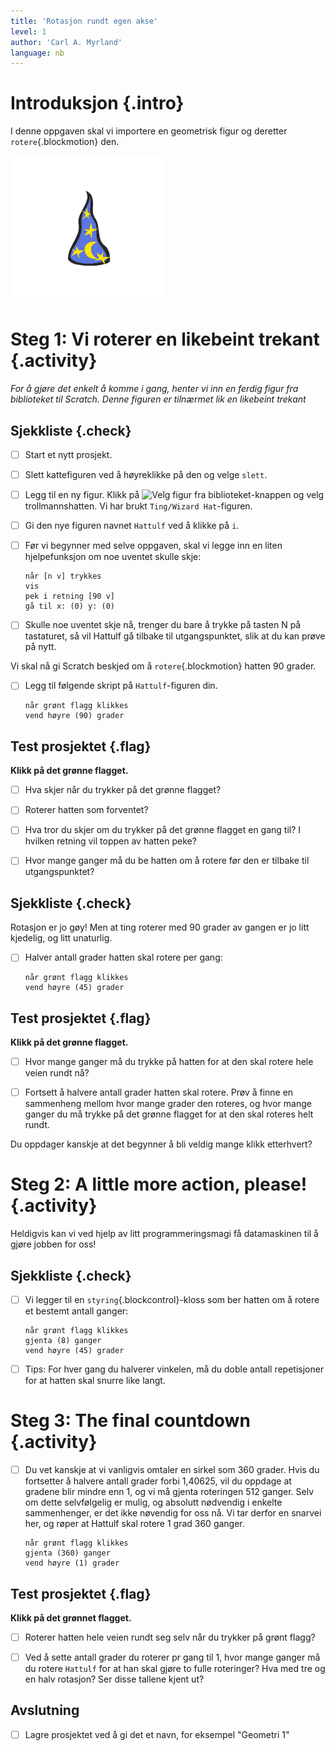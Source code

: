 ```yaml
---
title: 'Rotasjon rundt egen akse'
level: 1
author: 'Carl A. Myrland'
language: nb
---
```



# Introduksjon {.intro}

I denne oppgaven skal vi importere en geometrisk figur og deretter
`rotere`{.blockmotion} den.

![Bilde av en trollmann hatt](Geometri.png)


# Steg 1: Vi roterer en likebeint trekant {.activity}

*For å gjøre det enkelt å komme i gang, henter vi inn en ferdig figur fra
biblioteket til Scratch. Denne figuren er tilnærmet lik en likebeint trekant*

## Sjekkliste {.check}

- [ ] Start et nytt prosjekt.

- [ ] Slett kattefiguren ved å høyreklikke på den og velge `slett`.

- [ ] Legg til en ny figur. Klikk på ![Velg figur fra
      biblioteket](../bilder/hent-fra-bibliotek.png)-knappen og velg
      trollmannshatten. Vi har brukt `Ting/Wizard Hat`-figuren.

- [ ] Gi den nye figuren navnet `Hattulf` ved å klikke på `i`.

- [ ] Før vi begynner med selve oppgaven, skal vi legge inn en liten
      hjelpefunksjon om noe uventet skulle skje:

  ```blocks
  når [n v] trykkes
  vis
  pek i retning [90 v]
  gå til x: (0) y: (0)
  ```

- [ ] Skulle noe uventet skje nå, trenger du bare å trykke på tasten N på
      tastaturet, så vil Hattulf gå tilbake til utgangspunktet, slik at du kan
      prøve på nytt.

Vi skal nå gi Scratch beskjed om å `rotere`{.blockmotion} hatten 90 grader.

- [ ] Legg til følgende skript på `Hattulf`-figuren din.

  ```blocks
  når grønt flagg klikkes
  vend høyre (90) grader
  ```

## Test prosjektet {.flag}

__Klikk på det grønne flagget.__

- [ ] Hva skjer når du trykker på det grønne flagget?

- [ ] Roterer hatten som forventet?

- [ ] Hva tror du skjer om du trykker på det grønne flagget en gang til? I
      hvilken retning vil toppen av hatten peke?

- [ ] Hvor mange ganger må du be hatten om å rotere før den er tilbake til
      utgangspunktet?

## Sjekkliste {.check}

Rotasjon er jo gøy! Men at ting roterer med 90 grader av gangen er jo litt
kjedelig, og litt unaturlig.

- [ ] Halver antall grader hatten skal rotere per gang:

  ```blocks
  når grønt flagg klikkes
  vend høyre (45) grader
  ```

## Test prosjektet {.flag}

__Klikk på det grønne flagget.__

- [ ] Hvor mange ganger må du trykke på hatten for at den skal rotere hele veien
      rundt nå?

- [ ] Fortsett å halvere antall grader hatten skal rotere. Prøv å finne en
      sammenheng mellom hvor mange grader den roteres, og hvor mange ganger du
      må trykke på det grønne flagget for at den skal roteres helt rundt.

Du oppdager kanskje at det begynner å bli veldig mange klikk etterhvert?


# Steg 2: A little more action, please! {.activity}

Heldigvis kan vi ved hjelp av litt programmeringsmagi få datamaskinen til å
gjøre jobben for oss!

## Sjekkliste {.check}

- [ ] Vi legger til en `styring`{.blockcontrol}-kloss som ber hatten om å rotere
      et bestemt antall ganger:

  ```blocks
  når grønt flagg klikkes
  gjenta (8) ganger
  vend høyre (45) grader
  ```

- [ ] Tips: For hver gang du halverer vinkelen, må du doble antall repetisjoner
      for at hatten skal snurre like langt.


# Steg 3: The final countdown {.activity}

- [ ] Du vet kanskje at vi vanligvis omtaler en sirkel som 360 grader. Hvis du
  fortsetter å halvere antall grader forbi 1,40625, vil du oppdage at gradene
  blir mindre enn 1, og vi må gjenta roteringen 512 ganger. Selv om dette
  selvfølgelig er mulig, og absolutt nødvendig i enkelte sammenhenger, er det
  ikke nøvendig for oss nå. Vi tar derfor en snarvei her, og røper at Hattulf
  skal rotere 1 grad 360 ganger.

  ```blocks
  når grønt flagg klikkes
  gjenta (360) ganger
  vend høyre (1) grader
  ```

## Test prosjektet {.flag}

__Klikk på det grønnet flagget.__

- [ ] Roterer hatten hele veien rundt seg selv når du trykker på grønt flagg?

- [ ] Ved å sette antall grader du roterer pr gang til 1, hvor mange ganger må
      du rotere `Hattulf` for at han skal gjøre to fulle roteringer? Hva med tre
      og en halv rotasjon? Ser disse tallene kjent ut?

## Avslutning

- [ ] Lagre prosjektet ved å gi det et navn, for eksempel "Geometri 1"
